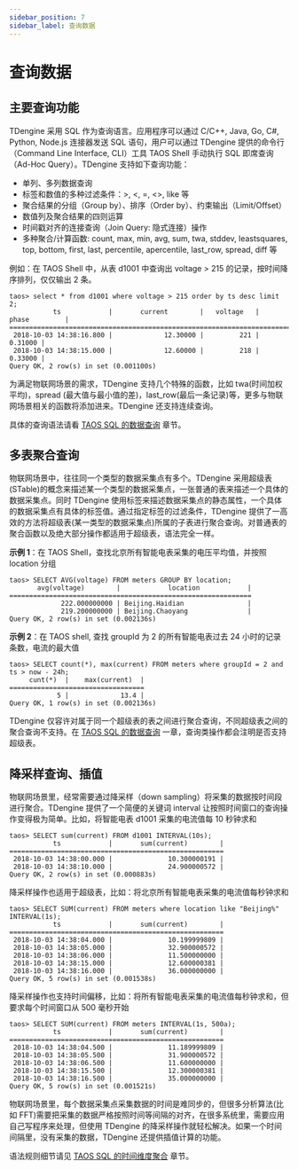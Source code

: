 ```yaml
---
sidebar_position: 7
sidebar_label: 查询数据
---
```


# 查询数据

## 主要查询功能

TDengine 采用 SQL 作为查询语言。应用程序可以通过 C/C++, Java, Go, C#, Python, Node.js 连接器发送 SQL 语句，用户可以通过 TDengine 提供的命令行（Command Line Interface, CLI）工具 TAOS Shell 手动执行 SQL 即席查询（Ad-Hoc Query）。TDengine 支持如下查询功能：

- 单列、多列数据查询
- 标签和数值的多种过滤条件：>, <, =, <\>, like 等
- 聚合结果的分组（Group by）、排序（Order by）、约束输出（Limit/Offset）
- 数值列及聚合结果的四则运算
- 时间戳对齐的连接查询（Join Query: 隐式连接）操作
- 多种聚合/计算函数: count, max, min, avg, sum, twa, stddev, leastsquares, top, bottom, first, last, percentile, apercentile, last_row, spread, diff 等

例如：在 TAOS Shell 中，从表 d1001 中查询出 voltage > 215 的记录，按时间降序排列，仅仅输出 2 条。

```mysql
taos> select * from d1001 where voltage > 215 order by ts desc limit 2;
           ts            |       current        |   voltage   |        phase         |
======================================================================================
 2018-10-03 14:38:16.800 |             12.30000 |         221 |              0.31000 |
 2018-10-03 14:38:15.000 |             12.60000 |         218 |              0.33000 |
Query OK, 2 row(s) in set (0.001100s)
```

为满足物联网场景的需求，TDengine 支持几个特殊的函数，比如 twa(时间加权平均)，spread (最大值与最小值的差)，last_row(最后一条记录)等，更多与物联网场景相关的函数将添加进来。TDengine 还支持连续查询。

具体的查询语法请看 [TAOS SQL 的数据查询](https://www.taosdata.com/cn/documentation/taos-sql#select) 章节。

## 多表聚合查询

物联网场景中，往往同一个类型的数据采集点有多个。TDengine 采用超级表(STable)的概念来描述某一个类型的数据采集点，一张普通的表来描述一个具体的数据采集点。同时 TDengine 使用标签来描述数据采集点的静态属性，一个具体的数据采集点有具体的标签值。通过指定标签的过滤条件，TDengine 提供了一高效的方法将超级表(某一类型的数据采集点)所属的子表进行聚合查询。对普通表的聚合函数以及绝大部分操作都适用于超级表，语法完全一样。

**示例 1**：在 TAOS Shell，查找北京所有智能电表采集的电压平均值，并按照 location 分组

```
taos> SELECT AVG(voltage) FROM meters GROUP BY location;
       avg(voltage)        |            location            |
=============================================================
             222.000000000 | Beijing.Haidian                |
             219.200000000 | Beijing.Chaoyang               |
Query OK, 2 row(s) in set (0.002136s)
```

**示例 2**：在 TAOS shell, 查找 groupId 为 2 的所有智能电表过去 24 小时的记录条数，电流的最大值

```
taos> SELECT count(*), max(current) FROM meters where groupId = 2 and ts > now - 24h;
     cunt(*)  |    max(current)  |
==================================
            5 |             13.4 |
Query OK, 1 row(s) in set (0.002136s)
```

TDengine 仅容许对属于同一个超级表的表之间进行聚合查询，不同超级表之间的聚合查询不支持。在 [TAOS SQL 的数据查询](https://www.taosdata.com/cn/documentation/taos-sql#select) 一章，查询类操作都会注明是否支持超级表。

## 降采样查询、插值

物联网场景里，经常需要通过降采样（down sampling）将采集的数据按时间段进行聚合。TDengine 提供了一个简便的关键词 interval 让按照时间窗口的查询操作变得极为简单。比如，将智能电表 d1001 采集的电流值每 10 秒钟求和

```
taos> SELECT sum(current) FROM d1001 INTERVAL(10s);
           ts            |       sum(current)        |
======================================================
 2018-10-03 14:38:00.000 |              10.300000191 |
 2018-10-03 14:38:10.000 |              24.900000572 |
Query OK, 2 row(s) in set (0.000883s)
```

降采样操作也适用于超级表，比如：将北京所有智能电表采集的电流值每秒钟求和

```
taos> SELECT SUM(current) FROM meters where location like "Beijing%" INTERVAL(1s);
           ts            |       sum(current)        |
======================================================
 2018-10-03 14:38:04.000 |              10.199999809 |
 2018-10-03 14:38:05.000 |              32.900000572 |
 2018-10-03 14:38:06.000 |              11.500000000 |
 2018-10-03 14:38:15.000 |              12.600000381 |
 2018-10-03 14:38:16.000 |              36.000000000 |
Query OK, 5 row(s) in set (0.001538s)
```

降采样操作也支持时间偏移，比如：将所有智能电表采集的电流值每秒钟求和，但要求每个时间窗口从 500 毫秒开始

```
taos> SELECT SUM(current) FROM meters INTERVAL(1s, 500a);
           ts            |       sum(current)        |
======================================================
 2018-10-03 14:38:04.500 |              11.189999809 |
 2018-10-03 14:38:05.500 |              31.900000572 |
 2018-10-03 14:38:06.500 |              11.600000000 |
 2018-10-03 14:38:15.500 |              12.300000381 |
 2018-10-03 14:38:16.500 |              35.000000000 |
Query OK, 5 row(s) in set (0.001521s)
```

物联网场景里，每个数据采集点采集数据的时间是难同步的，但很多分析算法(比如 FFT)需要把采集的数据严格按照时间等间隔的对齐，在很多系统里，需要应用自己写程序来处理，但使用 TDengine 的降采样操作就轻松解决。如果一个时间间隔里，没有采集的数据，TDengine 还提供插值计算的功能。

语法规则细节请见 [TAOS SQL 的时间维度聚合](https://www.taosdata.com/cn/documentation/taos-sql#aggregation) 章节。
